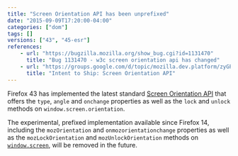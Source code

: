 ```yaml
---
title: "Screen Orientation API has been unprefixed"
date: "2015-09-09T17:20:00-04:00"
categories: ["dom"]
tags: []
versions: ["43", "45-esr"]
references:
    - url: "https://bugzilla.mozilla.org/show_bug.cgi?id=1131470"
      title: "Bug 1131470 - w3c screen orientation api has changed"
    - url: "https://groups.google.com/d/topic/mozilla.dev.platform/zyGP6PemJlg/discussion"
      title: "Intent to Ship: Screen Orientation API"
---
```

Firefox 43 has implemented the latest standard [Screen Orientation API](https://w3c.github.io/screen-orientation/) that offers the `type`, `angle` and `onchange` properties as well as the `lock` and `unlock` methods on `window.screen.orientation`.

The experimental, prefixed implementation available since Firefox 14, including the `mozOrientation` and `onmozorientationchange` properties as well as the `mozLockOrientation` and `mozUnlockOrientation` methods on [`window.screen`](https://developer.mozilla.org/docs/Web/API/Screen), will be removed in the future.
